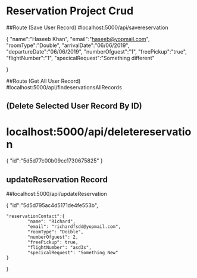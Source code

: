 # Reservation Project Crud 


##Route (Save User Record)
#localhost:5000/api/savereservation

{
	"name":"Haseeb Khan",
	"email":"haseeb@yopmail.com",
	"roomType":"Double",
	"arrivalDate":"06/06/2019",
	"departureDate":"06/06/2019",
	"numberOfguest":"1",
	"freePickup":"true",
	"flightNumber":"1",
	"specicalRequest":"Something different"

}


##Route (Get All User Record)
#localhost:5000/api/findeservationsAllRecords



## (Delete Selected User Record By ID)
# localhost:5000/api/deletereservation

{
	"id":"5d5d77c00b09cc1730675825"
}


## updateReservation Record
##localhost:5000/api/updateReservation

{
	"id":"5d5d795ac4d5171de4fe553b",
	
	"reservationContact":{
			"name": "Richard",
			"email": "richardfsdd@yopmail.com",
			"roomType": "Doible",
			"numberOfguest": 2,
			"freePickup": true,
			"flightNumber": "asd3s",
			"specicalRequest": "Something New"
	}
}